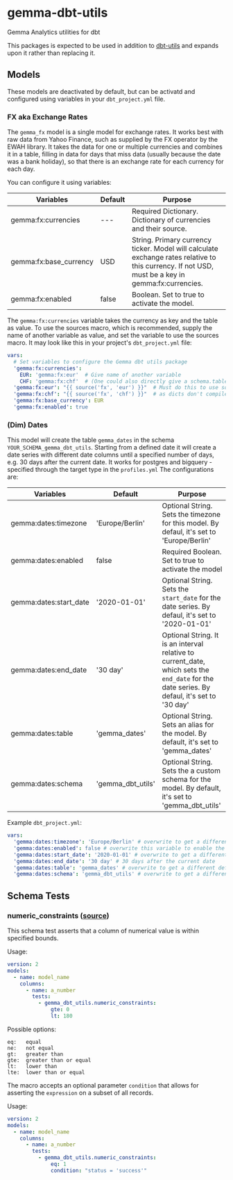 # gemma-dbt-utils
Gemma Analytics utilities for dbt

This packages is expected to be used in addition to [dbt-utils](https://github.com/fishtown-analytics/dbt-utils) and expands upon it rather than replacing it.

## Models

These models are deactivated by default, but can be activatd and configured using variables in your `dbt_project.yml` file.

### FX aka Exchange Rates

The `gemma_fx` model is a single model for exchange rates. It works best with raw data from Yahoo Finance, such as supplied by the FX operator by the EWAH library. It takes the data for one or multiple currencies and combines it in a table, filling in data for days that miss data (usually because the date was a bank holiday), so that there is an exchange rate for each currency for each day.

You can configure it using variables:

| Variables | Default | Purpose |
| --- | --- | -- |
| gemma:fx:currencies | --- | Required Dictionary. Dictionary of currencies and their source. |
| gemma:fx:base_currency | USD | String. Primary currency ticker. Model will calculate exchange rates relative to this currency. If not USD, must be a key in gemma:fx:currencies. |
| gemma:fx:enabled | false | Boolean. Set to true to activate the model. |

The `gemma:fx:currencies` variable takes the currency as key and the table as value. To use the sources macro, which is recommended, supply the name of another variable as value, and set the variable to use the sources macro. It may look like this in your project's `dbt_project.yml` file:

```yaml
vars:
  # Set variables to configure the Gemma dbt utils package
  'gemma:fx:currencies':
    EUR: 'gemma:fx:eur'  # Give name of another variable
    CHF: 'gemma:fx:chf'  # (One could also directly give a schema.table string instead)
  'gemma:fx:eur': "{{ source('fx', 'eur') }}"  # Must do this to use source macro, though
  'gemma:fx:chf': "{{ source('fx', 'chf') }}"  # as dicts don't compile macros in values!
  'gemma:fx:base_currency': EUR
  'gemma:fx:enabled': true
```
### (Dim) Dates

This model will create the table `gemma_dates` in the schema `YOUR_SCHEMA_gemma_dbt_utils`. Starting from a defined date it will create a date series with different date columns until a specified number of days, e.g. 30 days after the current date. It works for postgres and bigquery - specified through the target type in the `profiles.yml`
The configurations are:

| Variables | Default | Purpose |
| --- | --- | --- |
| gemma:dates:timezone | 'Europe/Berlin' | Optional String. Sets the timezone for this model. By defaul, it's set to 'Europe/Berlin' |
| gemma:dates:enabled | false | Required Boolean. Set to true to activate the model|
| gemma:dates:start_date | '2020-01-01' | Optional String. Sets the `start_date` for the date series. By defaul, it's set to '2020-01-01'  |
| gemma:dates:end_date | '30 day' | Optional String. It is an interval relative to current_date, which sets the `end_date` for the date series. By defaul, it's set to '30 day' |
| gemma:dates:table | 'gemma_dates' | Optional String. Sets an alias for the model. By default, it's set to 'gemma_dates' |
| gemma:dates:schema | 'gemma_dbt_utils' | Optional String. Sets the a custom schema for the model. By default, it's set to 'gemma_dbt_utils' |

Example `dbt_project.yml`:
```yaml
vars:
  'gemma:dates:timezone': 'Europe/Berlin' # overwrite to get a different default value
  'gemma:dates:enabled': false # overwrite this variable to enable the date model
  'gemma:dates:start_date': '2020-01-01' # overwrite to get a different default value
  'gemma:dates:end_date': '30 day' # 30 days after the current date
  'gemma:dates:table': 'gemma_dates' # overwrite to get a different default value
  'gemma:dates:schema': 'gemma_dbt_utils' # overwrite to get a different default value
```

## Schema Tests

### numeric_constraints ([source](macros/schema_tests/numeric_constraints.sql))
This schema test asserts that a column of numerical value is within specified bounds.

Usage:
```yaml
version: 2
models:
  - name: model_name
    columns:
      - name: a_number
        tests:
          - gemma_dbt_utils.numeric_constraints:
              gte: 0
              lt: 180
```

Possible options:
```
eq:   equal
ne:   not equal
gt:   greater than
gte:  greater than or equal
lt:   lower than
lte:  lower than or equal
```

The macro accepts an optional parameter `condition` that allows for asserting
the `expression` on a subset of all records.

Usage:
```yaml
version: 2
models:
  - name: model_name
    columns:
      - name: a_number
        tests:
          - gemma_dbt_utils.numeric_constraints:
              eq: 1
              condition: "status = 'success'"
```
